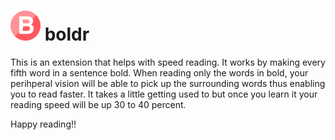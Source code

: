 # ![boldr](icons/boldr-48.png) boldr


This is an extension that helps with speed reading. It works by making every fifth word in a sentence bold. When reading only the words in bold, your perihperal vision will be able to pick up the surrounding words thus enabling you to read faster. It takes a little getting used to but once you learn it your reading speed will be up 30 to 40 percent.

Happy reading!!